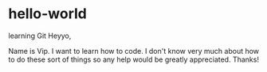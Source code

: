 # hello-world
learning Git
Heyyo,

Name is Vip.  I want to learn how to code.  I don't know very much about how to do these sort of things so any help would be greatly appreciated.  Thanks!
